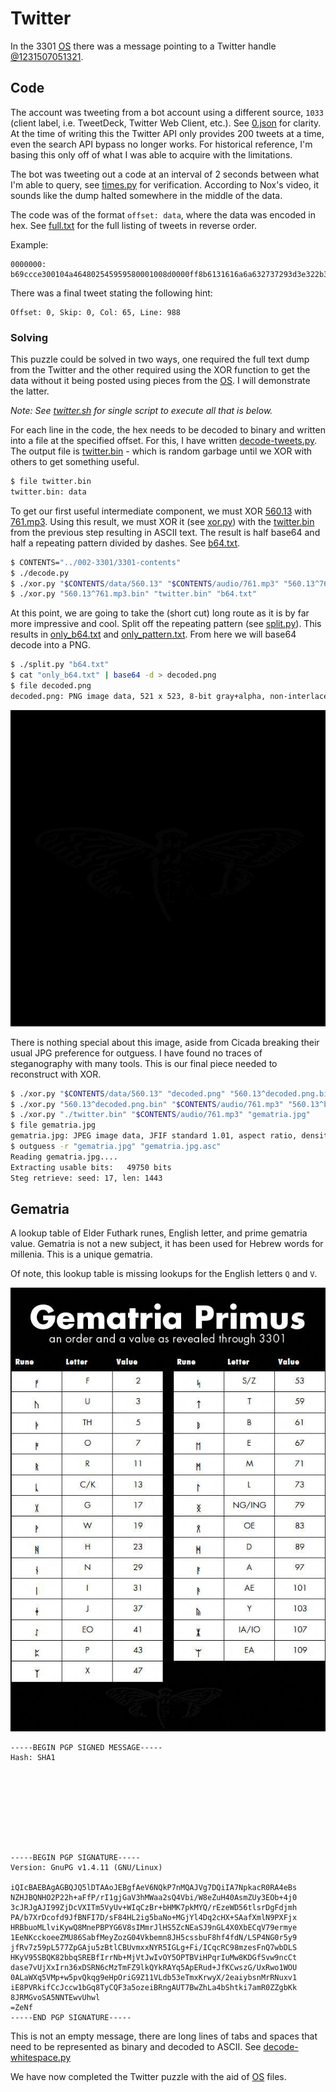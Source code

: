 # Twitter

In the 3301 [OS](../002-3301/README.md#usrlocalbin) there was a message pointing to a Twitter handle [@1231507051321](https://twitter.com/1231507051321).

## Code

The account was tweeting from a bot account using a different source, `1033` (client label, i.e. TweetDeck, Twitter Web Client, etc.). See [0.json](tweets/0.json) for clarity. At the time of writing this the Twitter API only provides 200 tweets at a time, even the search API bypass no longer works. For historical reference, I'm basing this only off of what I was able to acquire with the limitations.

The bot was tweeting out a code at an interval of 2 seconds between what I'm able to query, see [times.py](times.py) for verification. According to Nox's video, it sounds like the dump halted somewhere in the middle of the data.

The code was of the format `offset: data`, where the data was encoded in hex. See [full.txt](tweets/full.txt) for the full listing of tweets in reverse order.

Example: 

```
0000000: b69ccce300104a464802545959580001008d0000ff8b6131616a6a632737293d3e322b3b3e3f263a203c0c4762677c326767713d73716d697b6e3000505b494e47
```

There was a final tweet stating the following hint:

```
Offset: 0, Skip: 0, Col: 65, Line: 988
```

### Solving

This puzzle could be solved in two ways, one required the full text dump from the Twitter and the other required using the XOR function to get the data without it being posted using pieces from the [OS](../002-3301/README.md#3301). I will demonstrate the latter.

*Note: See [twitter.sh](twitter.sh) for single script to execute all that is below.*

For each line in the code, the hex needs to be decoded to binary and written into a file at the specified offset. For this, I have written [decode-tweets.py](./decode-tweets.py). The output file is [twitter.bin](twitter.bin) - which is random garbage until we XOR with others to get something useful.

```bash
$ file twitter.bin
twitter.bin: data
```

To get our first useful intermediate component, we must XOR [560.13](../002-3301/3301-contents/data/560.13) with [761.mp3](../002-3301/3301-contents/audio/761.mp3). Using this result, we must XOR it (see [xor.py](xor.py)) with the [twitter.bin](twitter.bin) from the previous step resulting in ASCII text. The result is half base64 and half a repeating pattern divided by dashes. See [b64.txt](b64.txt).

```bash
$ CONTENTS="../002-3301/3301-contents"
$ ./decode.py
$ ./xor.py "$CONTENTS/data/560.13" "$CONTENTS/audio/761.mp3" "560.13^761.mp3.bin"
$ ./xor.py "560.13^761.mp3.bin" "twitter.bin" "b64.txt"
```

At this point, we are going to take the (short cut) long route as it is by far more impressive and cool. Split off the repeating pattern (see [split.py](split.py)). This results in [only_b64.txt](only_b64.txt) and [only_pattern.txt](only_pattern.txt). From here we will base64 decode into a PNG.

```bash
$ ./split.py "b64.txt"
$ cat "only_b64.txt" | base64 -d > decoded.png
$ file decoded.png
decoded.png: PNG image data, 521 x 523, 8-bit gray+alpha, non-interlaced
```

![decoded.png](decoded.png)

There is nothing special about this image, aside from Cicada breaking their usual JPG preference for outguess. I have found no traces of steganography with many tools. This is our final piece needed to reconstruct with XOR.

```bash
$ ./xor.py "$CONTENTS/data/560.13" "decoded.png" "560.13^decoded.png.bin"
$ ./xor.py "560.13^decoded.png.bin" "$CONTENTS/audio/761.mp3" "560.13^b64.txt.bin"
$ ./xor.py "./twitter.bin" "$CONTENTS/audio/761.mp3" "gematria.jpg"
$ file gematria.jpg
gematria.jpg: JPEG image data, JFIF standard 1.01, aspect ratio, density 1x1, segment length 16, baseline, precision 8, 598x842, components 3
$ outguess -r "gematria.jpg" "gematria.jpg.asc"
Reading gematria.jpg....
Extracting usable bits:   49750 bits
Steg retrieve: seed: 17, len: 1443
```

## Gematria

A lookup table of Elder Futhark runes, English letter, and prime gematria value. Gematria is not a new subject, it has been used for Hebrew words for millenia. This is a unique gematria.

Of note, this lookup table is missing lookups for the English letters `Q` and `V`.

![gematria.jpg](gematria.jpg)

```
-----BEGIN PGP SIGNED MESSAGE-----
Hash: SHA1


 	    		 		 				 		 		 	 		  	 	  	      			 	   		 				  	      		  	 	 		 		 	 		 	  	 			 			 			      		 	   		 		 	 			 	 	 			 	 	  		  	  		 	 		 			 	   			 			 		 	 		 		 			  		  		   	 			  		 				 		 			  		 	  	 		 				 		 			 

 	 	 			 		  	 	  	      			  		 		 	    		    	 		 		   		 		    	      		    	 			 			 		    	 		 	  	 			 	    	      				  	 		 				 			 	 	  	      			 	   		 	    		  	 	 			  	  		  	 	  	 			 

 	   			 		 				 		 				 		  	    	      		 		   			 	 	 		   		 		 	 		  	 			 

  		  		  		  		  		      		   	
-----BEGIN PGP SIGNATURE-----
Version: GnuPG v1.4.11 (GNU/Linux)

iQIcBAEBAgAGBQJQ5lDTAAoJEBgfAeV6NQkP7nMQAJVg7DQiIA7NpkacR0RA4eBs
NZHJBQNHO2P22h+aFfP/rI1gjGaV3hMWaa2sQ4Vbi/W8eZuH40AsmZUy3EOb+4j0
3cJRJgAJI99ZjDcVXITm5VyUv+WIqCzBr+bHMK7pkMYQ/rEzeWD56tlsrDgFdjmh
PA/b7XrDcofd9JfBNFI7D/sF84HL2ig5baNo+MGjYl4Dq2cHX+SAafXmlN9PXFjx
HRBbuoMLlviKywQ8MnePBPYG6V8sIMmrJlHS5ZcNEaSJ9nGL4X0XbECqV79ermye
1EeNKcckoeeZMU86SabfMeyZozG04Vkbemn8JH5cssbuF8hf4fdN/LSP4NG0r5y9
jfRv7z59pL577ZpGAju5zBtlCBUvmxxNYR5IGLg+Fi/ICqcRC98mzesFnQ7wbDLS
HKyV95SBQK82bbqSREBfIrrNb+MjVtJwIvOY5OPTBViHPqrIuMw8KDGfSvw9ncCt
dase7vUjXxIrn36xDSRN6cMzTmFZ9lkQYkRAYq5ApERud+JfKCwszG/UxRwo1WOU
0ALaWXq5VMp+w5pvQkqg9eHpOriG9Z11VLdb53eTmxKrwyX/2eaiybsnMrRNuxv1
iE8PVRkifCcJccw1bGq8TyCQF3a5ozeiBRngAUT7BwZhLa4bShtki7amR0ZZgbKk
8JRMGvoSA5NNTEwvUhwl
=ZeNf
-----END PGP SIGNATURE-----
```

This is not an empty message, there are long lines of tabs and spaces that need to be represented as binary and decoded to ASCII. See [decode-whitespace.py](./decode-whitespace.py)

We have now completed the Twitter puzzle with the aid of [OS](../002-3301/README.md#3301) files.
